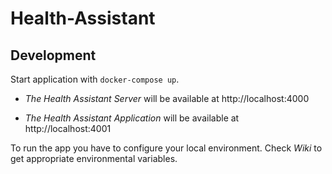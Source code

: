 # Health-Assistant

## Development

Start application with `docker-compose up`.

 - *The Health Assistant Server* will be available at http://localhost:4000

 - *The Health Assistant Application* will be available at http://localhost:4001

 To run the app you have to configure your local environment. Check *Wiki* to get appropriate environmental variables.
